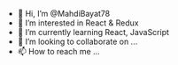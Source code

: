 - 👋 Hi, I’m @MahdiBayat78
- 👀 I’m interested in React & Redux
- 🌱 I’m currently learning React, JavaScript
- 💞️ I’m looking to collaborate on ...
- 📫 How to reach me ...

<!---
MahdiBayat78/MahdiBayat78 is a ✨ special ✨ repository because its `README.md` (this file) appears on your GitHub profile.
You can click the Preview link to take a look at your changes.
--->
